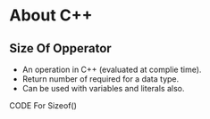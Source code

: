 <!DOCTYPE html>
<html lang="en">
<head>
    <meta charset="UTF-8">
    <meta name="viewport" content="width=device-width, initial-scale=1.0">
<!--     <title>Document</title> -->
</head>
<body>
    <h1><p text-align: centre>About C++</p></h1>
    













<h2 >Size Of Opperator</h2>
<ul>
    <li> An operation in C++ (evaluated at complie time).</li>
     <li>Return number of required for a data type.</li>
    <li> Can be used with variables and literals also.</li>
</ul>
<P> 
<a herf = "https://github.com/kapoorshikhar/CPP/blob/main/Learning%20C%2B%2B/10_Sizeof().cpp"> CODE For Sizeof()</a>
 </P>
</body>
</html>
